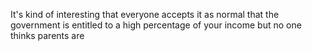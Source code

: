 It's kind of interesting that everyone accepts it as normal that the government is entitled to a high percentage of your income but no one thinks parents are

